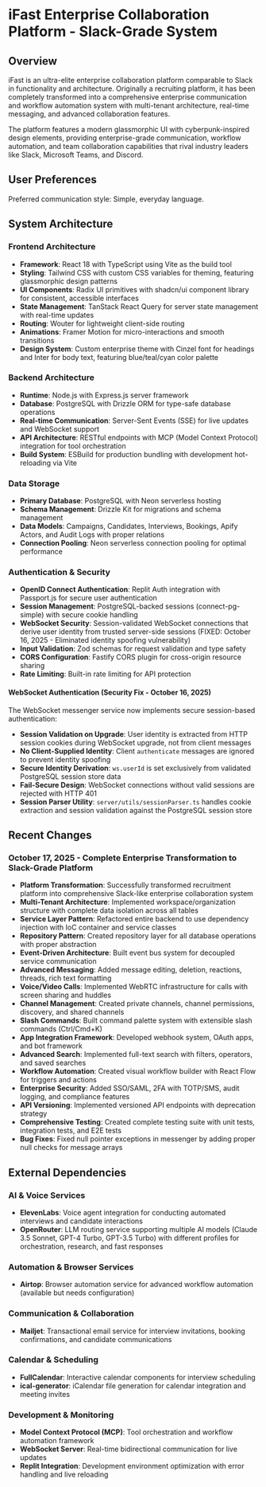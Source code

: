 # iFast Enterprise Collaboration Platform - Slack-Grade System

## Overview

iFast is an ultra-elite enterprise collaboration platform comparable to Slack in functionality and architecture. Originally a recruiting platform, it has been completely transformed into a comprehensive enterprise communication and workflow automation system with multi-tenant architecture, real-time messaging, and advanced collaboration features.

The platform features a modern glassmorphic UI with cyberpunk-inspired design elements, providing enterprise-grade communication, workflow automation, and team collaboration capabilities that rival industry leaders like Slack, Microsoft Teams, and Discord.

## User Preferences

Preferred communication style: Simple, everyday language.

## System Architecture

### Frontend Architecture
- **Framework**: React 18 with TypeScript using Vite as the build tool
- **Styling**: Tailwind CSS with custom CSS variables for theming, featuring glassmorphic design patterns
- **UI Components**: Radix UI primitives with shadcn/ui component library for consistent, accessible interfaces
- **State Management**: TanStack React Query for server state management with real-time updates
- **Routing**: Wouter for lightweight client-side routing
- **Animations**: Framer Motion for micro-interactions and smooth transitions
- **Design System**: Custom enterprise theme with Cinzel font for headings and Inter for body text, featuring blue/teal/cyan color palette

### Backend Architecture
- **Runtime**: Node.js with Express.js server framework
- **Database**: PostgreSQL with Drizzle ORM for type-safe database operations
- **Real-time Communication**: Server-Sent Events (SSE) for live updates and WebSocket support
- **API Architecture**: RESTful endpoints with MCP (Model Context Protocol) integration for tool orchestration
- **Build System**: ESBuild for production bundling with development hot-reloading via Vite

### Data Storage
- **Primary Database**: PostgreSQL with Neon serverless hosting
- **Schema Management**: Drizzle Kit for migrations and schema management
- **Data Models**: Campaigns, Candidates, Interviews, Bookings, Apify Actors, and Audit Logs with proper relations
- **Connection Pooling**: Neon serverless connection pooling for optimal performance

### Authentication & Security
- **OpenID Connect Authentication**: Replit Auth integration with Passport.js for secure user authentication
- **Session Management**: PostgreSQL-backed sessions (connect-pg-simple) with secure cookie handling
- **WebSocket Security**: Session-validated WebSocket connections that derive user identity from trusted server-side sessions (FIXED: October 16, 2025 - Eliminated identity spoofing vulnerability)
- **Input Validation**: Zod schemas for request validation and type safety
- **CORS Configuration**: Fastify CORS plugin for cross-origin resource sharing
- **Rate Limiting**: Built-in rate limiting for API protection

#### WebSocket Authentication (Security Fix - October 16, 2025)
The WebSocket messenger service now implements secure session-based authentication:
- **Session Validation on Upgrade**: User identity is extracted from HTTP session cookies during WebSocket upgrade, not from client messages
- **No Client-Supplied Identity**: Client `authenticate` messages are ignored to prevent identity spoofing
- **Secure Identity Derivation**: `ws.userId` is set exclusively from validated PostgreSQL session store data
- **Fail-Secure Design**: WebSocket connections without valid sessions are rejected with HTTP 401
- **Session Parser Utility**: `server/utils/sessionParser.ts` handles cookie extraction and session validation against the PostgreSQL session store

## Recent Changes

### October 17, 2025 - Complete Enterprise Transformation to Slack-Grade Platform
- **Platform Transformation**: Successfully transformed recruitment platform into comprehensive Slack-like enterprise collaboration system
- **Multi-Tenant Architecture**: Implemented workspace/organization structure with complete data isolation across all tables
- **Service Layer Pattern**: Refactored entire backend to use dependency injection with IoC container and service classes
- **Repository Pattern**: Created repository layer for all database operations with proper abstraction
- **Event-Driven Architecture**: Built event bus system for decoupled service communication
- **Advanced Messaging**: Added message editing, deletion, reactions, threads, rich text formatting
- **Voice/Video Calls**: Implemented WebRTC infrastructure for calls with screen sharing and huddles
- **Channel Management**: Created private channels, channel permissions, discovery, and shared channels
- **Slash Commands**: Built command palette system with extensible slash commands (Ctrl/Cmd+K)
- **App Integration Framework**: Developed webhook system, OAuth apps, and bot framework
- **Advanced Search**: Implemented full-text search with filters, operators, and saved searches
- **Workflow Automation**: Created visual workflow builder with React Flow for triggers and actions
- **Enterprise Security**: Added SSO/SAML, 2FA with TOTP/SMS, audit logging, and compliance features
- **API Versioning**: Implemented versioned API endpoints with deprecation strategy
- **Comprehensive Testing**: Created complete testing suite with unit tests, integration tests, and E2E tests
- **Bug Fixes**: Fixed null pointer exceptions in messenger by adding proper null checks for message arrays

## External Dependencies

### AI & Voice Services
- **ElevenLabs**: Voice agent integration for conducting automated interviews and candidate interactions
- **OpenRouter**: LLM routing service supporting multiple AI models (Claude 3.5 Sonnet, GPT-4 Turbo, GPT-3.5 Turbo) with different profiles for orchestration, research, and fast responses

### Automation & Browser Services
- **Airtop**: Browser automation service for advanced workflow automation (available but needs configuration)

### Communication & Collaboration  
- **Mailjet**: Transactional email service for interview invitations, booking confirmations, and candidate communications

### Calendar & Scheduling
- **FullCalendar**: Interactive calendar components for interview scheduling
- **ical-generator**: iCalendar file generation for calendar integration and meeting invites

### Development & Monitoring
- **Model Context Protocol (MCP)**: Tool orchestration and workflow automation framework
- **WebSocket Server**: Real-time bidirectional communication for live updates
- **Replit Integration**: Development environment optimization with error handling and live reloading